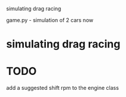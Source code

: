 simulating drag racing


game.py - simulation of 2 cars now
# simulating drag racing

# TODO

add a suggested shift rpm to the engine class
